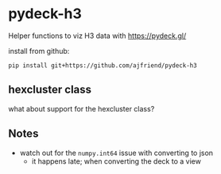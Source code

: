 # pydeck-h3

Helper functions to viz H3 data with https://pydeck.gl/

install from github:

```
pip install git+https://github.com/ajfriend/pydeck-h3
```

## hexcluster class

what about support for the hexcluster class?


## Notes

- watch out for the `numpy.int64` issue with converting to json
    + it happens late; when converting the deck to a view

